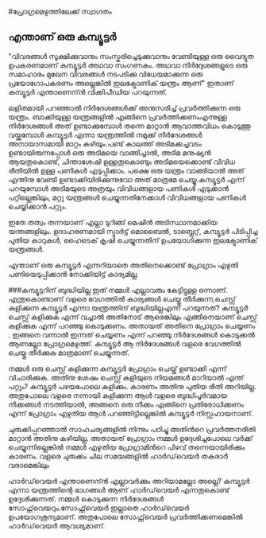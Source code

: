 #പ്രോഗ്രമെഴുത്തിലേക്ക് സ്വാഗതം

## എന്താണ് ഒരു കമ്പ്യൂട്ടര്‍

"വിവരങ്ങൾ സൂക്ഷിക്കുവാനും സംസ്കരിച്ചെടുക്കുവാനും വേണ്ടിയുള്ള ഒരു വൈദ്യുത ഉപകരണമാണ് കമ്പ്യൂട്ടർ അഥവാ സംഗണകം. അഥവാ നിർദ്ദേശങ്ങളുടെ ഒരു സമാഹാരം മുഖേന വിവരങ്ങൾ നടപടിക്കു വിധേയമാക്കുന്ന ഒരു പ്രയോഗോപകരണം അല്ലെങ്കിൽ ഇലക്ട്രോണിക് യന്ത്രം ആണ്"
ഇതാണ് കമ്പ്യൂട്ടര്‍ എന്താണെന്ന്‍ വിക്കിപീഡിയ പറയുന്നത്. 

ലളിതമായി പറഞ്ഞാല്‍ നിര്‍ദേശങ്ങള്‍ക്ക് അനുസരിച്ച് പ്രവര്‍ത്തിക്കുന്ന ഒരു യന്ത്രം. ബാക്കിയുള്ള യന്ത്രങ്ങളില്‍ എങ്ങിനെ പ്രവര്‍ത്തിക്കണംഎന്നുള്ള നിര്‍ദേശങ്ങള്‍ അത് ഉണ്ടാക്കുമ്പോള്‍ തന്നെ മാറ്റാന്‍ ആവാത്തവിധം കൊടുത്തു വയ്ക്കുമ്പോള്‍ കമ്പ്യൂട്ടര്‍ എന്നാ യന്ത്രത്തില്‍ നമുക്ക് നിര്‍ദേശങ്ങള്‍ അനായാസമായി മാറ്റം കഴിയും.പണ്ട് കാലത്ത് അടിമക്കച്ചവടം ഉണ്ടായിരുന്നപ്പോള്‍ ഒരു അടിമയെ വാങ്ങിച്ചാല്‍, അടിമ മനുഷ്യന്‍ ആയതുകൊണ്ട്, ചിന്താശേഷി ഉള്ളതുകൊണ്ടും അടിമയെക്കൊണ്ട് വിവിധ രീതിയില്‍ ഉള്ള പണികള്‍ എടുപ്പിക്കാം.
പക്ഷെ ഒരു യന്ത്രം വാങ്ങിയാല്‍ അത് എന്തിനു വേണ്ടി ഉണ്ടാക്കിയിരിക്കുന്നുവോ അത് മാത്രമേ ചെയ്യൂ.കമ്പ്യൂട്ടര്‍ എന്ന് പറയുമ്പോള്‍ അടിമയുടെ അത്രയും വിവിധങ്ങളായ പണികള്‍ എടുക്കാന്‍ പറ്റില്ലെങ്കിലും, മറ്റു യന്ത്രങ്ങള്‍ ചെയ്യുന്നതിനേക്കാള്‍ വിവിധങ്ങളായ പണികള്‍ ചെയ്യിക്കാന്‍ പറ്റും.

ഇതേ തത്വം തന്നയാണ് എല്ലാ ടുറിങ്ങ് മെഷീന്‍ അടിസ്ഥാനമാക്കിയ യന്തങ്ങളിലും. ഉദാഹരണമായി സ്മാര്‍ട്ട്‌ മൊബൈല്‍, ടാബ്ലെറ്റ്, കമ്പ്യൂട്ടര്‍ പിടിപ്പിച്ച പുതിയ കാറുകള്‍, ഹൈടെക് കൃഷി ചെയ്യുന്നതിന് ഉപയോഗിക്കുന്ന ഇലക്ട്രോണിക് യന്ത്രങ്ങള്‍.   

എന്താണ് ഒരു കമ്പ്യൂട്ടര്‍ എന്നറിയാതെ അതിനെക്കൊണ്ട് പ്രോഗ്രാം എഴുതി പണിയെടുപ്പിക്കാന്‍ നോക്കിയിട്ട് കാര്യമില്ല.  

###കമ്പ്യൂട്ടറിന് ബുദ്ധിയില്ല
ഇത് നമ്മള്‍ എല്ലാവരും കേട്ടിട്ടുള്ള ഒന്നാണ്. എന്തുകൊണ്ടാണ് വളരെ വേഗത്തില്‍ കാര്യങ്ങള്‍ ചെയ്തു തീര്‍ക്കുന്ന,ചെസ്സ്‌ കളിക്കുന്ന കമ്പ്യൂട്ടര്‍ എന്നാ യന്ത്രത്തിന് ബുദ്ധിയില്ലഎന്ന് പറയുന്നത്?
കമ്പ്യൂട്ടര്‍ ചെസ്സ്‌ കളിക്കുക എന്ന് വച്ചാല്‍ അതിനോട് ആരെങ്കിലും എങ്ങിനെയാണ്‌ ചെസ്സ്‌ കളിക്കുക എന്ന് പറഞ്ഞു കൊടുക്കണം. അതായത് അതിനെ പ്രോഗ്രാം ചെയ്യണം . ഇങ്ങനെ വന്നാല്‍ ഇന്നത് ചെയ്യണം എന്ന് പറഞ്ഞു നിര്‍ദേശങ്ങള്‍ കൊടുക്കല്‍ ആണല്ലോ പ്രോഗ്രമെഴുത്ത്. കമ്പ്യൂട്ടര്‍ ആ നിര്‍ദേശങ്ങള്‍ വളരെ വേഗത്തില്‍ ചെയ്തു തീര്‍ക്കുക മാത്രമാണ് ചെയ്യുന്നത്.

നമ്മള്‍ ഒരു ചെസ്സ്‌ കളിക്കുന്ന കമ്പ്യൂട്ടര്‍ പ്രോഗ്രാം ചെയ്ത് ഉണ്ടാക്കി എന്ന് വിചാരിക്കുക. അതിനു ശേഷം ചെസ്സ്‌ കളിയുടെ നിയമങ്ങള്‍ മാറിയാല്‍ എന്ത് പറ്റും? കമ്പ്യൂട്ടര്‍ പഴയപോലെ കളിക്കും. കാരണം അതിനു പുതിയ രീതി അറിയില്ല.
അതുപോലെ വളരെ നന്നായി കളിക്കുന്ന ആള്‍ വളരെ ബുദ്ധിപൂര്‍വമായ നീക്കങ്ങള്‍ നടത്തിയാല്‍, അങ്ങനെ ഒരു നീക്കം എങ്ങിനെ പ്രതിരോധിക്കണം എന്ന് പ്രോഗ്രാം എഴുതിയ ആള്‍ പറഞ്ഞിട്ടില്ലെങ്കില്‍ കമ്പ്യൂട്ടര്‍ നിസ്സഹായനാണ്.

ചുരുക്കിപ്പറഞ്ഞാല്‍ സാഹചര്യങ്ങളില്‍ നിന്നും പഠിച്ചു അതിന്‍റെ പ്രവര്‍ത്തനരീതി മാറ്റാന്‍ അതിനു കഴിയില്ല.
അതായത് പ്രോഗ്രാം നമ്മള്‍ ഉദ്ദേശിച്ചപോലെ വര്‍ക്ക്‌ ചെയ്യുന്നില്ലെങ്കില്‍ നമ്മള്‍ എഴുതിയ പ്രോഗ്രാമിന്‍റെ പിഴവ് തന്നെയായിരിക്കും കാരണം. വളരെ ചുരുക്കം ചില സമയങ്ങളില്‍ ഹാര്‍ഡ്‌വെയര്‍ തകരാര്‍ വരാമെങ്കിലും  

ഹാര്‍ഡ്‌വെയര്‍ എന്താണെന്ന്‍ എല്ലാവര്‍ക്കും അറിയാമല്ലോ അല്ലെ? കമ്പ്യൂട്ടര്‍ എന്നാ യന്ത്രത്തിന്റെ ഭാഗങ്ങള്‍ ആണ് ഹാര്‍ഡ്‌വെയര്‍ എന്നതുകൊണ്ട് ഉദ്ദേശിക്കുന്നത്. നമ്മള്‍ കൊടുക്കുന്ന നിര്‍ദേശങ്ങള്‍ സോഫ്റ്റ്‌വെയറും.സോഫ്റ്റ്‌വെയര്‍ ഇല്ലാതെ ഹാര്‍ഡ്‌വെയര്‍ ഉപയോഗശൂന്യമാണ്. അതുപോലെ സോഫ്റ്റ്‌വെയര്‍ പ്രവര്‍ത്തിക്കണമെങ്കില്‍ ഹാര്‍ഡ്‌വെയര്‍ ആവശ്യമാണ്.